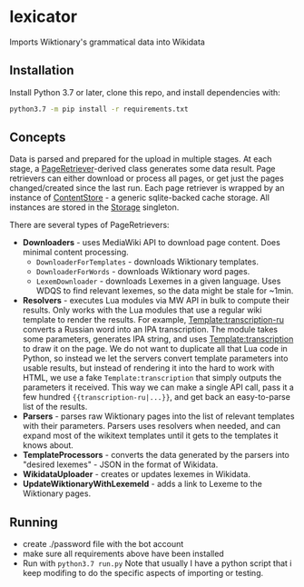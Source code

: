# lexicator
Imports Wiktionary's grammatical data into Wikidata

## Installation

Install Python 3.7 or later, clone this repo, and install dependencies with:

```bash
python3.7 -m pip install -r requirements.txt
```

## Concepts

Data is parsed and prepared for the upload in multiple stages.
 At each stage, a [PageRetriever](lexicator/PageRetriever.py)-derived class generates some data result.
 Page retrievers can either download or process all pages, or get just the pages changed/created since
 the last run. Each page retriever is wrapped by an instance of
 [ContentStore](lexicator/ContentStore.py) - a generic sqlite-backed cache storage.
 All instances are stored in the [Storage](lexicator/Storage.py) singleton.

There are several types of PageRetrievers:
* **Downloaders** - uses MediaWiki API to download page content. Does minimal content processing.
  * `DownloaderForTemplates` - downloads Wiktionary templates.
  * `DownloaderForWords` - downloads Wiktionary word pages.
  * `LexemDownloader` - downloads Lexemes in a given language. Uses WDQS to find relevant lexemes, so the data might be stale for ~1min.
* **Resolvers** - executes Lua modules via MW API in bulk to compute their results. Only works with the Lua modules that use a regular wiki template to render the results.
 For example, [Template:transcription-ru](https://ru.wiktionary.org/wiki/Шаблон:transcription-ru) converts a Russian word into an IPA transcription.
 The module takes some parameters, generates IPA string, and uses [Template:transcription](https://ru.wiktionary.org/wiki/Шаблон:transcription) to draw it on the page.
 We do not want to duplicate all that Lua code in Python, so instead we let the servers convert template parameters into usable results,
 but instead of rendering it into the hard to work with HTML, we use a fake `Template:transcription` that simply outputs the parameters it received.
 This way we can make a single API call, pass it a few hundred `{{transcription-ru|...}}`, and get back an easy-to-parse list
 of the results.
* **Parsers** - parses raw Wiktionary pages into the list of relevant templates with their parameters. Parsers uses resolvers when needed, and can expand most of the wikitext templates until it gets to the templates it knows about.
* **TemplateProcessors** - converts the data generated by the parsers into "desired lexemes" - JSON in the format of Wikidata.
* **WikidataUploader** - creates or updates lexemes in Wikidata.
* **UpdateWiktionaryWithLexemeId** - adds a link to Lexeme to the Wiktionary pages.

## Running
* create ./password file with the bot account
* make sure all requirements above have been installed
* Run with `python3.7 run.py`
Note that usually I have a python script that i keep modifing to do the specific aspects of importing or testing. 
